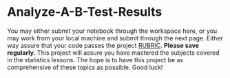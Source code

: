 # Analyze-A-B-Test-Results
You may either submit your notebook through the workspace here, or you may work from your local machine and submit through the next page.  Either way assure that your code passes the project [RUBRIC](https://review.udacity.com/#!/projects/37e27304-ad47-4eb0-a1ab-8c12f60e43d0/rubric).  **Please save regularly.**  This project will assure you have mastered the subjects covered in the statistics lessons.  The hope is to have this project be as comprehensive of these topics as possible.  Good luck!
